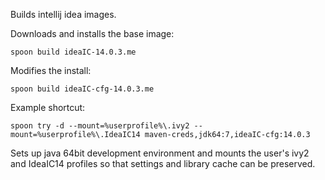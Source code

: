 Builds intellij idea images.

Downloads and installs the base image:

    spoon build ideaIC-14.0.3.me

Modifies the install:

    spoon build ideaIC-cfg-14.0.3.me

Example shortcut:

    spoon try -d --mount=%userprofile%\.ivy2 --mount=%userprofile%\.IdeaIC14 maven-creds,jdk64:7,ideaIC-cfg:14.0.3

Sets up java 64bit development environment and mounts the user's ivy2 and IdeaIC14 profiles so that settings and library cache can be preserved.
